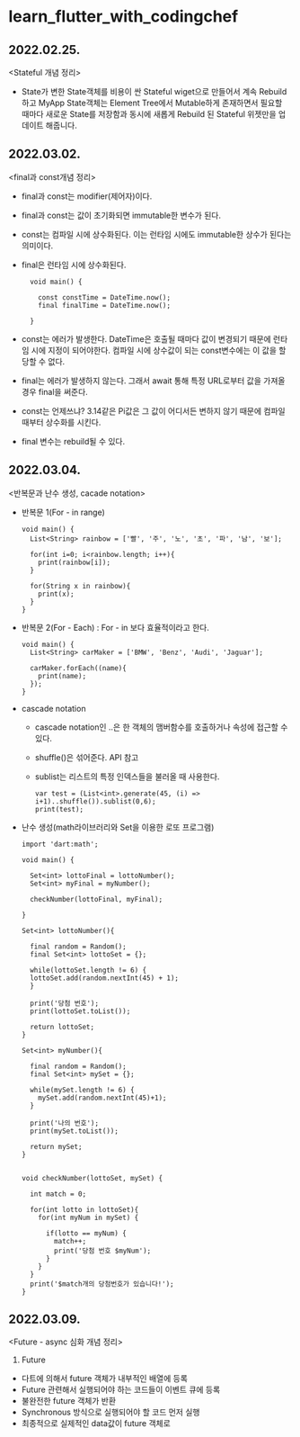 # learn_flutter_with_codingchef

## 2022.02.25.  
<Stateful 개념 정리> 
* State가 변한 State객체를 비용이 싼 Stateful wiget으로 만들어서 계속 Rebuild하고 MyApp State객체는 Element Tree에서 Mutable하게 존재하면서 필요할 때마다 새로운 State를 저장함과 동시에 새롭게 Rebuild 된 Stateful 위젯만을 업데이트 해줍니다.

## 2022.03.02.
<final과 const개념 정리> 
* final과 const는 modifier(제어자)이다.
* final과 const는 값이 초기화되면 immutable한 변수가 된다.
* const는 컴파일 시에 상수화된다. 이는 런타임 시에도 immutable한 상수가 된다는 의미이다.
* final은 런타임 시에 상수화된다.

        void main() {

          const constTime = DateTime.now();
          final finalTime = DateTime.now();

        }
    
* const는 에러가 발생한다. DateTime은 호출될 때마다 값이 변경되기 때문에 런타임 시에 지정이 되어야한다. 컴파일 시에 상수값이 되는 const변수에는 이 값을 할당할 수 없다.
* final는 에러가 발생하지 않는다. 그래서 await 통해 특정 URL로부터 값을 가져올 경우 final을 써준다.
* const는 언제쓰냐? 3.14같은 Pi값은 그 값이 어디서든 변하지 않기 때문에 컴파일 때부터 상수화를 시킨다.
* final 변수는 rebuild될 수 있다.


## 2022.03.04.
<반복문과 난수 생성, cacade notation> 
* 반복문 1(For - in range)

      void main() {
        List<String> rainbow = ['빨', '주', '노', '초', '파', '남', '보'];

        for(int i=0; i<rainbow.length; i++){
          print(rainbow[i]);
        }

        for(String x in rainbow){
          print(x);
        }
      }

  
                                 
* 반복문 2(For - Each) : For - in 보다 효율적이라고 한다.
                                   
      void main() {
        List<String> carMaker = ['BMW', 'Benz', 'Audi', 'Jaguar'];

        carMaker.forEach((name){
          print(name);
        });                             
      }
  
*  cascade notation
   * cascade notation인 ..은 한 객체의 맴버함수를 호출하거나 속성에 접근할 수 있다.
   * shuffle()은 섞어준다. API 참고
   * sublist는 리스트의 특정 인덱스들을 불러올 때 사용한다.
   
         var test = (List<int>.generate(45, (i) => i+1)..shuffle()).sublist(0,6);
         print(test);
  
* 난수 생성(math라이브러리와 Set을 이용한 로또 프로그램) 
  
      import 'dart:math';

      void main() {

        Set<int> lottoFinal = lottoNumber();
        Set<int> myFinal = myNumber();

        checkNumber(lottoFinal, myFinal);

      }

      Set<int> lottoNumber(){

        final random = Random();
        final Set<int> lottoSet = {};

        while(lottoSet.length != 6) {
        lottoSet.add(random.nextInt(45) + 1);
        }

        print('당첨 번호');
        print(lottoSet.toList());

        return lottoSet;
      }

      Set<int> myNumber(){

        final random = Random();
        final Set<int> mySet = {};

        while(mySet.length != 6) {
          mySet.add(random.nextInt(45)+1);
        }

        print('나의 번호');
        print(mySet.toList());

        return mySet;
      }

  
      void checkNumber(lottoSet, mySet) {

        int match = 0;

        for(int lotto in lottoSet){
          for(int myNum in mySet) {

            if(lotto == myNum) {
              match++;
              print('당첨 번호 $myNum');
            }
          }
        }
        print('$match개의 당첨번호가 있습니다!'); 
      }

  
## 2022.03.09.
<Future - async 심화 개념 정리> 
1. Future
* 다트에 의해서 future 객체가 내부적인 배열에 등록
* Future 관련해서 실행되어야 하는 코드들이 이벤트 큐에 등록
* 불완전한 future 객체가 반환
* Synchronous 방식으로 실행되어야 할 코드 먼저 실행
* 최종적으로 실제적인 data값이 future 객체로 


